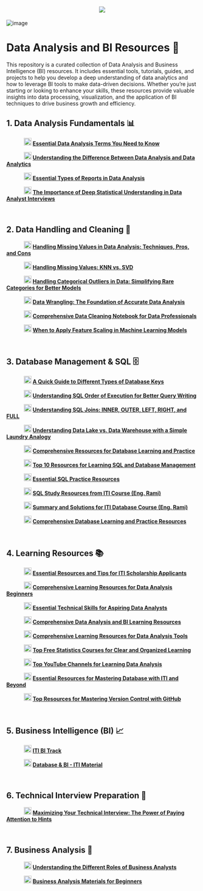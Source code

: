 <h1 align="center">
    <img src="https://readme-typing-svg.herokuapp.com/?font=Righteous&size=35&color=00BFFF&center=true&vCenter=true&width=700&height=100&duration=7000&lines=Hello+Everyone+👋;I+hope+this+project+is+useful+to+you+❤;" />
</h1>

![image](https://github.com/GeorgeHanyMilad/Data-Analysis-and-BI-Resources/blob/master/ReadMe%20Image.gif?raw=true)
<br>

# Data Analysis and BI Resources 📑

This repository is a curated collection of Data Analysis and Business Intelligence (BI) resources. It includes essential tools, tutorials, guides, and projects to help you develop a deep understanding of data analytics and how to leverage BI tools to make data-driven decisions. Whether you’re just starting or looking to enhance your skills, these resources provide valuable insights into data processing, visualization, and the application of BI techniques to drive business growth and efficiency.
<br>

## 1. Data Analysis Fundamentals 📊

&emsp;&emsp;&emsp; **<img src="https://upload.wikimedia.org/wikipedia/commons/c/ca/LinkedIn_logo_initials.png" alt="LinkedIn" width="20" height="20"> [Essential Data Analysis Terms You Need to Know](https://www.linkedin.com/posts/mazen-mohamed11_dataanalysis-analytics-datascience-activity-7233020232670355459-RQwW?utm_source=share&utm_medium=member_desktop)**


&emsp;&emsp;&emsp; **<img src="https://upload.wikimedia.org/wikipedia/commons/c/ca/LinkedIn_logo_initials.png" alt="LinkedIn" width="20" height="20"> [Understanding the Difference Between Data Analysis and Data Analytics](https://www.linkedin.com/posts/metwalley_dataanalysis-dataanalytics-datascience-activity-7228703700159008768-5CBy?utm_source=share&utm_medium=member_desktop)**


&emsp;&emsp;&emsp; **<img src="https://upload.wikimedia.org/wikipedia/commons/c/ca/LinkedIn_logo_initials.png" alt="LinkedIn" width="20" height="20"> [Essential Types of Reports in Data Analysis](https://www.linkedin.com/posts/mazen-mohamed11_%D8%A5%D9%8A%D9%87-%D8%A3%D9%86%D9%88%D8%A7%D8%B9-%D8%A7%D9%84%D8%AA%D9%82%D8%A7%D8%B1%D9%8A%D8%B1-%D8%A7%D9%84%D9%84%D9%8A-%D9%84%D8%A7%D8%B2%D9%85-%D8%AA%D8%B9%D8%B1%D9%81%D9%87%D8%A7-%D9%81%D9%8A-%D8%AA%D8%AD%D9%84%D9%8A%D9%84-activity-7234469838054690817-8dIC?utm_source=share&utm_medium=member_desktop)**


&emsp;&emsp;&emsp; **<img src="https://upload.wikimedia.org/wikipedia/commons/c/ca/LinkedIn_logo_initials.png" alt="LinkedIn" width="20" height="20"> [The Importance of Deep Statistical Understanding in Data Analyst Interviews](https://www.linkedin.com/posts/mostafa-abdelghafar_dataanalytics-sql-powerbi-activity-7233091018714185729-ZM9z?utm_source=share&utm_medium=member_desktop)**

<br>

## 2. Data Handling and Cleaning 🧹

&emsp;&emsp;&emsp; **<img src="https://upload.wikimedia.org/wikipedia/commons/c/ca/LinkedIn_logo_initials.png" alt="LinkedIn" width="20" height="20"> [Handling Missing Values in Data Analysis: Techniques, Pros, and Cons](https://www.linkedin.com/posts/jana-hatem-5997792aa_%D9%81%D9%8A-%D8%B9%D8%A7%D9%84%D9%85-%D8%A7%D9%84-data-analysis-%D8%A7%D9%84%D9%82%D9%8A%D9%85-%D8%A7%D9%84%D9%85%D9%81%D9%82%D9%88%D8%AF%D8%A9-activity-7233569933350031360-lvEo?utm_source=share&utm_medium=member_desktop)**


&emsp;&emsp;&emsp; **<img src="https://upload.wikimedia.org/wikipedia/commons/c/ca/LinkedIn_logo_initials.png" alt="LinkedIn" width="20" height="20"> [Handling Missing Values: KNN vs. SVD](https://www.linkedin.com/posts/beltagy-_aexaetaesaetabraetaeuaeqaeyaeyaeuabraepaesaexaepaesaep-activity-7234577570610991104-h-Kw?utm_source=share&utm_medium=member_desktop)**


&emsp;&emsp;&emsp; **<img src="https://upload.wikimedia.org/wikipedia/commons/c/ca/LinkedIn_logo_initials.png" alt="LinkedIn" width="20" height="20"> [Handling Categorical Outliers in Data: Simplifying Rare Categories for Better Models](https://www.linkedin.com/posts/omar-gamal-hussien_%D9%87%D9%84-%D8%B9%D9%86%D8%AF%D9%89-outliers-%D9%81%D9%8A-categorical-data-%D9%81%D9%8A-activity-7234122591387451392--wBH?utm_source=share&utm_medium=member_desktop)**


&emsp;&emsp;&emsp; **<img src="https://upload.wikimedia.org/wikipedia/commons/c/ca/LinkedIn_logo_initials.png" alt="LinkedIn" width="20" height="20"> [Data Wrangling: The Foundation of Accurate Data Analysis](https://www.linkedin.com/posts/karim-hossam-63b726245_data-wrangling-%D8%A7%D9%84%D8%A3%D8%B3%D8%A7%D8%B3-%D9%84%D9%86%D8%AC%D8%A7%D8%AD-%D8%AA%D8%AD%D9%84%D9%8A%D9%84%D9%83-%D9%84%D9%84%D8%A8%D9%8A%D8%A7%D9%86%D8%A7%D8%AA-activity-7234458743340466176-NiKR?utm_source=share&utm_medium=member_desktop)**


&emsp;&emsp;&emsp; **<img src="https://upload.wikimedia.org/wikipedia/commons/c/ca/LinkedIn_logo_initials.png" alt="LinkedIn" width="20" height="20"> [Comprehensive Data Cleaning Notebook for Data Professionals](https://www.linkedin.com/posts/mina-medhat-moris_data-cleaning-with-pandas-activity-7233546018317864961-cqWt?utm_source=share&utm_medium=member_desktop)**


&emsp;&emsp;&emsp; **<img src="https://upload.wikimedia.org/wikipedia/commons/c/ca/LinkedIn_logo_initials.png" alt="LinkedIn" width="20" height="20"> [When to Apply Feature Scaling in Machine Learning Models](https://www.linkedin.com/posts/mohamed-atef-527b652a3_%D9%87%D9%88-%D8%A7%D8%B2%D8%A7%D9%8A-%D8%AA%D8%B9%D8%B1%D9%81-%D8%A7%D9%86%D9%83-%D9%84%D8%A7%D8%B2%D9%85-%D8%AA%D8%B9%D9%85%D9%84-features-scaling-activity-7235300399329476609-zhn3?utm_source=share&utm_medium=member_desktop)**

<br>

## 3. Database Management & SQL 🗄️

&emsp;&emsp;&emsp; **<img src="https://upload.wikimedia.org/wikipedia/commons/c/ca/LinkedIn_logo_initials.png" alt="LinkedIn" width="20" height="20"> [A Quick Guide to Different Types of Database Keys](https://www.linkedin.com/posts/omar-gamal-hussien_%D8%A7%D9%84%D8%A3%D9%86%D9%88%D8%A7%D8%B9-%D8%A7%D9%84%D9%85%D8%AE%D8%AA%D9%84%D9%81%D8%A9-%D9%84%D9%85%D9%81%D8%A7%D8%AA%D9%8A%D8%AD-%D9%82%D9%88%D8%A7%D8%B9%D8%AF-%D8%A7%D9%84%D8%A8%D9%8A%D8%A7%D9%86%D8%A7%D8%AA-activity-7225584584887832576-kuqn?utm_source=share&utm_medium=member_desktop)**


&emsp;&emsp;&emsp; **<img src="https://upload.wikimedia.org/wikipedia/commons/c/ca/LinkedIn_logo_initials.png" alt="LinkedIn" width="20" height="20"> [Understanding SQL Order of Execution for Better Query Writing](https://www.linkedin.com/posts/omar-gamal-hussien_%D8%B3%D9%84%D8%A7%D9%85-%D8%B9%D9%84%D9%8A%D9%83%D9%85-%D9%84%D9%88-%D8%A5%D9%86%D8%AA-%D9%84%D8%B3%D8%A7-%D9%87%D8%AA%D8%A8%D8%AF%D8%A3-%D8%AA%D8%AA%D8%B9%D9%84%D9%85-sql-activity-7213257109554028546-Y9D7?utm_source=share&utm_medium=member_desktop)**


&emsp;&emsp;&emsp; **<img src="https://upload.wikimedia.org/wikipedia/commons/c/ca/LinkedIn_logo_initials.png" alt="LinkedIn" width="20" height="20"> [Understanding SQL Joins: INNER, OUTER, LEFT, RIGHT, and FULL](https://www.linkedin.com/posts/youssef-saeed1_join-sql-dataanalysis-activity-7234504660282220544-e68J?utm_source=share&utm_medium=member_desktop)**


&emsp;&emsp;&emsp; **<img src="https://upload.wikimedia.org/wikipedia/commons/c/ca/LinkedIn_logo_initials.png" alt="LinkedIn" width="20" height="20"> [Understanding Data Lake vs. Data Warehouse with a Simple Laundry Analogy](https://www.linkedin.com/posts/omar-gamal-hussien_%D9%84%D9%83%D8%AB%D8%B1%D8%A9-%D8%A7%D9%84%D8%A3%D8%B3%D8%A6%D9%84%D8%A9-%D8%B9%D9%84%D9%89-data-lake-and-data-warehouse-activity-7225757396965445633-B6l_?utm_source=share&utm_medium=member_desktop)**


&emsp;&emsp;&emsp; **<img src="https://upload.wikimedia.org/wikipedia/commons/c/ca/LinkedIn_logo_initials.png" alt="LinkedIn" width="20" height="20"> [Comprehensive Resources for Database Learning and Practice](https://www.linkedin.com/posts/mohamed-elsaid-a4004b273_%D8%A8%D8%A7%D9%84%D9%86%D8%B3%D8%A8%D9%87-%D9%84%D8%A7%D8%AE%D9%88%D8%A7%D9%86%D8%A7-%D8%A7%D9%84%D9%8A-%D8%A8%D9%8A%D8%B0%D8%A7%D9%83%D8%B1%D9%88%D8%A7-%F0%9D%97%97%F0%9D%97%AE%F0%9D%98%81%F0%9D%97%AE%F0%9D%97%AF%F0%9D%97%AE-activity-7226201046325334016-V5HC?utm_source=share&utm_medium=member_desktop)**


&emsp;&emsp;&emsp; **<img src="https://upload.wikimedia.org/wikipedia/commons/c/ca/LinkedIn_logo_initials.png" alt="LinkedIn" width="20" height="20"> [Top 10 Resources for Learning SQL and Database Management](https://www.linkedin.com/posts/shrouk-adel_database-sql-mysql-activity-7116707812772052993-WrxK?utm_source=share&utm_medium=member_desktop)**


&emsp;&emsp;&emsp; **<img src="https://upload.wikimedia.org/wikipedia/commons/c/ca/LinkedIn_logo_initials.png" alt="LinkedIn" width="20" height="20"> [Essential SQL Practice Resources](https://www.linkedin.com/posts/%F0%9F%87%AF%F0%9F%87%B4yousuf-muhammed%F0%9F%87%AF%F0%9F%87%B4-695339198_internship-jo4u-activity-7192857053336387584-r5gU?utm_source=share&utm_medium=member_desktop)**


&emsp;&emsp;&emsp; **<img src="https://upload.wikimedia.org/wikipedia/commons/c/ca/LinkedIn_logo_initials.png" alt="LinkedIn" width="20" height="20"> [SQL Study Resources from ITI Course (Eng. Rami)](https://www.linkedin.com/posts/mariem-abdalwahab-961511244_sql-google-drive-activity-7195849333232017409-q3nn?utm_source=share&utm_medium=member_desktop)**


&emsp;&emsp;&emsp; **<img src="https://upload.wikimedia.org/wikipedia/commons/c/ca/LinkedIn_logo_initials.png" alt="LinkedIn" width="20" height="20"> [Summary and Solutions for ITI Database Course (Eng. Rami)](https://www.linkedin.com/posts/mohamed-elsaid-a4004b273_%D8%AD%D8%AF-%D9%85%D9%86-%D8%A7%D8%B5%D8%AF%D9%82%D8%A7%D8%A6%D9%86%D8%A7-%D8%A7%D9%84%D9%85%D9%87%D9%86%D8%AF%D8%B3%D9%8A%D9%86-%D8%A7%D9%84%D9%8A-%D9%85%D8%AA%D8%A7%D8%A8%D8%B9%D9%8A%D9%86-%D9%83%D9%88%D8%B1%D8%B3-activity-7238239806818791424-9zVc?utm_source=share&utm_medium=member_desktop)**


&emsp;&emsp;&emsp; **<img src="https://upload.wikimedia.org/wikipedia/commons/c/ca/LinkedIn_logo_initials.png" alt="LinkedIn" width="20" height="20"> [Comprehensive Database Learning and Practice Resources](https://www.linkedin.com/posts/mohamed-elsaid-a4004b273_%D9%85-%D8%B9%D9%85%D8%B1-%D8%B2%D9%85%D9%8A%D9%84%D9%86%D8%A7-%D8%B9%D9%85%D9%84-%D8%AA%D9%84%D8%AE%D9%8A%D8%B5-%D9%84%D9%83%D9%88%D8%B1%D8%B3-%D8%A7%D9%84-database-activity-7210853918027771904-Aebj?utm_source=share&utm_medium=member_desktop)**

<br>

## 4. Learning Resources 📚

&emsp;&emsp;&emsp; **<img src="https://upload.wikimedia.org/wikipedia/commons/c/ca/LinkedIn_logo_initials.png" alt="LinkedIn" width="20" height="20"> [Essential Resources and Tips for ITI Scholarship Applicants](https://www.linkedin.com/posts/mohamadamgad_iti-notion-activity-7219377462873378816-BAj6?utm_source=share&utm_medium=member_desktop)**


&emsp;&emsp;&emsp; **<img src="https://th.bing.com/th/id/R.e790c25db5e52838040686612b1a732c?rik=uVuLX4sResGMKA&riu=http%3a%2f%2fpngimg.com%2fuploads%2ffacebook_logos%2ffacebook_logos_PNG19757.png&ehk=JL234rPBfx%2bf3tobhEVbPdNgJiWOhk251WyRwRAg940%3d&risl=&pid=ImgRaw&r=0" alt="LinkedIn" width="20" height="20"> [Comprehensive Learning Resources for Data Analysis Beginners](https://www.facebook.com/share/p/mWkvp3eoAXv43apQ/)**


&emsp;&emsp;&emsp; **<img src="https://upload.wikimedia.org/wikipedia/commons/c/ca/LinkedIn_logo_initials.png" alt="LinkedIn" width="20" height="20"> [Essential Technical Skills for Aspiring Data Analysts](https://www.linkedin.com/posts/somnath-paul-3b41a1241_technical-skills-required-to-become-a-data-activity-7157969165117517824-Ygbn?utm_source=share&utm_medium=member_desktop)**


&emsp;&emsp;&emsp; **<img src="https://upload.wikimedia.org/wikipedia/commons/c/ca/LinkedIn_logo_initials.png" alt="LinkedIn" width="20" height="20"> [Comprehensive Data Analysis and BI Learning Resources](https://www.linkedin.com/posts/omar-abdelbaki-7a07b7279_dataabranalysis-powerbi-excel-activity-7232904293178048512-9vwu?utm_source=share&utm_medium=member_desktop)**


&emsp;&emsp;&emsp; **<img src="https://upload.wikimedia.org/wikipedia/commons/c/ca/LinkedIn_logo_initials.png" alt="LinkedIn" width="20" height="20"> [Comprehensive Learning Resources for Data Analysis Tools](https://www.linkedin.com/posts/omar-gamal-hussien_%D8%A7%D9%84%D8%B3%D9%84%D8%A7%D9%85-%D8%B9%D9%84%D9%8A%D9%83%D9%85-%D9%84%D9%88-%D8%A7%D9%86%D8%AA-%D8%A8%D8%AA%D8%AA%D8%B9%D9%84%D9%85-data-analysis-activity-7229044160182272002-jlqk?utm_source=share&utm_medium=member_desktop)**


&emsp;&emsp;&emsp; **<img src="https://upload.wikimedia.org/wikipedia/commons/c/ca/LinkedIn_logo_initials.png" alt="LinkedIn" width="20" height="20"> [Top Free Statistics Courses for Clear and Organized Learning](https://www.linkedin.com/posts/omar-gamal-hussien_%D8%A7%D9%84%D8%A5%D8%AD%D8%B5%D8%A7%D8%A1-%D8%A7%D9%84%D8%A7%D8%B3%D8%AA%D8%AF%D9%84%D8%A7%D9%84%D9%8A%D8%A9-%D8%A8%D8%A7%D9%84%D8%B9%D8%B1%D8%A8%D9%8A-inferential-activity-7232294456425627649-uKyt?utm_source=share&utm_medium=member_desktop)**


&emsp;&emsp;&emsp; **<img src="https://upload.wikimedia.org/wikipedia/commons/c/ca/LinkedIn_logo_initials.png" alt="LinkedIn" width="20" height="20"> [Top YouTube Channels for Learning Data Analysis](https://www.linkedin.com/posts/omar-gamal-hussien_%D8%A7%D9%84%D8%B3%D9%84%D8%A7%D9%85-%D8%B9%D9%84%D9%8A%D9%83%D9%85-%D8%AC%D8%A8%D8%AA%D9%84%D9%83-%D8%A7%D9%81%D8%B6%D9%84-channels-%D8%B9%D9%84%D9%89-%D9%8A%D9%88%D8%AA%D9%8A%D9%88%D8%A8-activity-7233123702110920706-W6eL?utm_source=share&utm_medium=member_desktop)**


&emsp;&emsp;&emsp; **<img src="https://upload.wikimedia.org/wikipedia/commons/c/ca/LinkedIn_logo_initials.png" alt="LinkedIn" width="20" height="20"> [Essential Resources for Mastering Database with ITI and Beyond](https://www.linkedin.com/posts/mohamed-elsaid-a4004b273_%D8%A8%D8%A7%D9%84%D9%86%D8%B3%D8%A8%D9%87-%D9%84%D8%A7%D8%AE%D9%88%D8%A7%D9%86%D8%A7-%D8%A7%D9%84%D9%8A-%D8%A8%D9%8A%D8%B0%D8%A7%D9%83%D8%B1%D9%88%D8%A7-%F0%9D%97%97%F0%9D%97%AE%F0%9D%98%81%F0%9D%97%AE%F0%9D%97%AF%F0%9D%97%AE-activity-7226201046325334016-V5HC?utm_source=share&utm_medium=member_desktop)**


&emsp;&emsp;&emsp; **<img src="https://upload.wikimedia.org/wikipedia/commons/c/ca/LinkedIn_logo_initials.png" alt="LinkedIn" width="20" height="20"> [Top Resources for Mastering Version Control with GitHub](https://www.linkedin.com/posts/omar-abdullah-741547223_%D8%A7%D9%84%D8%B3%D9%84%D8%A7%D9%85-%D8%B9%D9%84%D9%8A%D9%83%D9%85-%D9%88%D8%B1%D8%AD%D9%85%D9%87-%D8%A7%D9%84%D9%84%D9%87-%D9%88%D8%A8%D8%B1%D9%83%D8%A7%D8%AA%D9%87-%D8%A8%D9%85-%D8%A7%D9%86-%D8%A7%D8%BA%D9%84%D8%A8%D9%86%D8%A7-activity-7234899668122386432-fnnz?utm_source=share&utm_medium=member_desktop)**

<br>

## 5. Business Intelligence (BI) 📈

&emsp;&emsp;&emsp; **<img src="https://th.bing.com/th/id/R.a72201120ba44d15f08085c87b0f4b73?rik=YgeuQ4KRBe9SIA&riu=http%3a%2f%2ffreevector.co%2fwp-content%2fuploads%2f2010%2f06%2fmega-icon.png&ehk=2A9UtC8pAJ%2b9%2f0VaQ9syp4pgX12TJK5wJEQwE05pQ%2bI%3d&risl=&pid=ImgRaw&r=0" alt="Mega" width="20" height="20"> [ITI BI Track](https://mega.nz/folder/kp5RFACR#tEcE-S38Bfkjim7gBp4e9Q)**


&emsp;&emsp;&emsp; **<img src="https://th.bing.com/th/id/R.8fbb6f189fc0a75052632ddd53c3754a?rik=hWJg%2fzxa1e3Xxw&pid=ImgRaw&r=0" alt="Google Drive" width="20" height="20"> [Database & BI - ITI Material](https://drive.google.com/drive/folders/1uD8v_GzZISD6TacXAFoCieMIso1Uy2s-)**

<br>

## 6. Technical Interview Preparation 🎯

&emsp;&emsp;&emsp; **<img src="https://upload.wikimedia.org/wikipedia/commons/c/ca/LinkedIn_logo_initials.png" alt="LinkedIn" width="20" height="20"> [Maximizing Your Technical Interview: The Power of Paying Attention to Hints](https://www.linkedin.com/posts/bishoy-samir_%D9%84%D9%88-%D8%A7%D9%86%D8%AA-%D8%AF%D8%A7%D8%AE%D9%84-interview-%D9%82%D8%B1%D9%8A%D8%A8-%D9%81%D8%A7-%D8%B9%D8%A7%D9%8A%D8%B2-%D8%A7%D9%83%D9%84%D9%85%D9%83-activity-7234897357581017088-VqVI?utm_source=share&utm_medium=member_desktop)**

<br>

## 7. Business Analysis 💼

&emsp;&emsp;&emsp; **<img src="https://upload.wikimedia.org/wikipedia/commons/c/ca/LinkedIn_logo_initials.png" alt="LinkedIn" width="20" height="20"> [Understanding the Different Roles of Business Analysts](https://www.linkedin.com/posts/mazen-mohamed11_businessanalysis-teamwork-activity-7235556931447250944-nVf0?utm_source=share&utm_medium=member_desktop)**


&emsp;&emsp;&emsp; **<img src="https://upload.wikimedia.org/wikipedia/commons/c/ca/LinkedIn_logo_initials.png" alt="LinkedIn" width="20" height="20"> [Business Analysis Materials for Beginners](https://www.linkedin.com/posts/nada-samy-79637018b_ba-materials-activity-7230624580762038272-OrtS?utm_source=share&utm_medium=member_desktop)**
